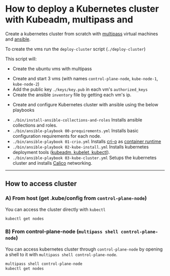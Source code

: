 # How to deploy a Kubernetes cluster with Kubeadm, multipass and 
Create a kubernetes cluster from scratch with [multipass](https://multipass.run/install) virtual machines and [ansible](https://docs.ansible.com/ansible/latest/installation_guide/intro_installation.html).



To create the vms run the `deploy-cluster` script (`./deploy-cluster`)

This script will:

* Create the ubuntu vms with multipass

- Create and start 3 vms (with names `control-plane-node`, `kube-node-1`, `kube-node-2`)
- Add the public key `./keys/key.pub` in each vm's `authorized_keys`
- Create the ansible `inventory` file by getting each vm's ip.


* Create and configure Kubernetes cluster with ansible using the below playbooks

- `./bin/install-ansible-collections-and-roles` Installs ansible collections and roles.
- `./bin/ansible-playbook 00-prequirements.yml` Installs basic configuration requirements for each node.
- `./bin/ansible-playbook 01-crio.yml` Installs [cri-o](https://cri-o.io/) as [container runtime](https://kubernetes.io/docs/setup/production-environment/container-runtimes/)
- `./bin/ansible-playbook 02-kube-install.yml` Installs kubernetes deployment tools ([kubeadm, kubelet, kubectl](https://kubernetes.io/docs/setup/production-environment/tools/kubeadm/install-kubeadm/#installing-kubeadm-kubelet-and-kubectl)).
- `./bin/ansible-playbook 03-kube-cluster.yml` Setups the kubernetes cluster and installs [Calico](https://projectcalico.docs.tigera.io/about/about-calico) networking.


______________________________________

## How to access cluster

### A) From host (get .kube/config from `control-plane-node`)
You can access the cluster directly with `kubectl` 
```bash
kubectl get nodes
```
### B) From control-plane-node (`multipass shell control-plane-node`)
You can access kubernetes cluster through `control-plane-node` by opening a shell to it with `multipass shell control-plane-node`.
```bash
multipass shell control-plane-node
kubectl get nodes
```
